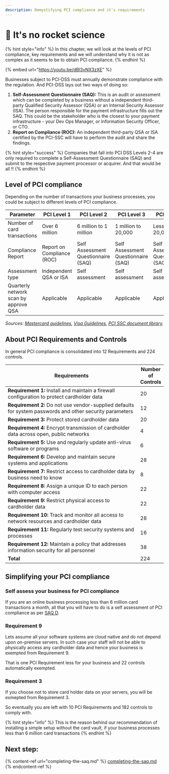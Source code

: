 ```yaml
---
description: Demystifying PCI compliance and it's requirements
---
```


# 🍰 It's no rocket science

{% hint style="info" %}
In this chapter, we will look at the levels of PCI compliance, key requirements and we will understand why it is not as complex as it seems to be to obtain PCI compliance.
{% endhint %}

{% embed url="https://youtu.be/dBl3vNX3zXE" %}

Businesses subject to PCI-DSS must annually demonstrate compliance with the regulation. And PCI-DSS lays out two ways of doing so:

1. **Self-Assessment Questionnaire (SAQ):** This is an audit or assessment which can be completed by a business without a independent third-party Qualified Security Assessor (QSA) or an Internal Security Assessor (ISA). The person responsible for the payment infrastructure fills out the SAQ. This could be the stakeholder who is the closest to your payment infrastructure - your Dev Ops Manager, or Information Security Officer, or CTO.&#x20;
2. **Report on Compliance (ROC):** An independent third-party QSA or ISA certified by the PCI-SSC will have to perform the audit and share the findings.

{% hint style="success" %}
Companies that fall into PCI DSS Levels 2-4 are only required to complete a Self-Assessment Questionnaire (SAQ) and submit to the respective payment processor or acquirer. And that would be all !!
{% endhint %}

## Level of PCI compliance

Depending on the number of transactions your business processes, you could be subject to different levels of PCI compliance.

<table><thead><tr><th width="186">Parameter</th><th width="144">PCI Level 1</th><th width="142">PCI Level 2</th><th width="138">PCI Level 3</th><th>PCI Level 4</th></tr></thead><tbody><tr><td>Number of card transactions</td><td>Over 6 million</td><td>6 million to 1 million</td><td>1 million to 20,000</td><td>Less than 20,000</td></tr><tr><td>Compliance Report</td><td>Report on Compliance (ROC)</td><td>Self Assessment Questionnaire (SAQ)</td><td>Self Assessment Questionnaire (SAQ)</td><td>Self Assessment Questionnaire (SAQ)</td></tr><tr><td>Assessment type</td><td>Independent QSA or ISA</td><td>Self assessment</td><td>Self assessment</td><td>Self assessment</td></tr><tr><td>Quarterly network scan by approve QSA</td><td>Applicable</td><td>Applicable</td><td>Applicable</td><td>Applicable</td></tr></tbody></table>

_Sources:_ [_Mastercard guidelines_](https://www.mastercard.us/en-us/business/overview/safety-and-security/security-recommendations/site-data-protection-PCI/merchants-need-to-know.html)_,_ [_Visa Guidelines_](https://www.visa.co.in/support/small-business/security-compliance.html)_,_ [_PCI SSC document library_](https://www.pcisecuritystandards.org/document\_library/?category=pcidss\&hsCtaTracking=8aa4514c-37d0-40bc-b864-ed4c4aebb5de%7C8d5a5e5f-7860-4a8c-97cc-d91f17654660)_._&#x20;

## About PCI Requirements and Controls

In general PCI compliance is consolidated into 12 Requirements and 224 controls.

<table><thead><tr><th width="558">Requirements</th><th>Number of Controls</th></tr></thead><tbody><tr><td><strong>Requirement 1:</strong> Install and maintain a firewall configuration to protect cardholder data</td><td>20</td></tr><tr><td><strong>Requirement 2:</strong> Do not use vendor-supplied defaults for system passwords and other security parameters</td><td>12</td></tr><tr><td><strong>Requirement 3:</strong> Protect stored cardholder data</td><td>20</td></tr><tr><td><strong>Requirement 4:</strong> Encrypt transmission of cardholder data across open, public networks</td><td>4</td></tr><tr><td><strong>Requirement 5:</strong> Use and regularly update anti-virus software or programs</td><td>6</td></tr><tr><td><strong>Requirement 6:</strong> Develop and maintain secure systems and applications</td><td>28</td></tr><tr><td><strong>Requirement 7:</strong> Restrict access to cardholder data by business need to know</td><td>8</td></tr><tr><td><strong>Requirement 8:</strong> Assign a unique ID to each person with computer access</td><td>22</td></tr><tr><td><strong>Requirement 9:</strong> Restrict physical access to cardholder data</td><td>22</td></tr><tr><td><strong>Requirement 10:</strong> Track and monitor all access to network resources and cardholder data</td><td>28</td></tr><tr><td><strong>Requirement 11:</strong> Regularly test security systems and processes</td><td>16</td></tr><tr><td><strong>Requirement 12:</strong> Maintain a policy that addresses information security for all personnel</td><td>38</td></tr><tr><td><strong>Total</strong></td><td>224</td></tr></tbody></table>

## Simplifying your PCI compliance

### Self assess your business for PCI compliance

If you are an online business processing less than 6 million card transactions a month, all that you will have to do is a self assessment of PCI compliance as per [SAQ D](https://listings.pcisecuritystandards.org/documents/SAQ\_D\_v3\_Merchant.pdf).

### Requirement 9

Lets assume all your software systems are cloud native and do not depend upon on-premise servers. In such case your staff will not be able to physically access any cardholder data and hence your business is exempted from Requirement 9.

That is one PCI Requirement less for your business and 22 controls automatically exempted.

### Requirement 3

If you choose not to store card holder data on your servers, you will be exmepted from Requirement 3.

So eventually you are left with 10 PCI Requirements and 182 controls to comply with.&#x20;

{% hint style="info" %}
This is the reason behind our recommendation of installing a simple setup without the card vault, if your business processes less than 6 million card transactions
{% endhint %}

## Next step:

{% content-ref url="completing-the-saq.md" %}
[completing-the-saq.md](completing-the-saq.md)
{% endcontent-ref %}
